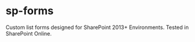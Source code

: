 # sp-forms
Custom list forms designed for SharePoint 2013+ Environments. Tested in SharePoint Online.
